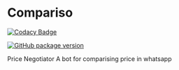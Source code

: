 # Compariso

[![Codacy Badge](https://api.codacy.com/project/badge/Grade/b8ee52a16bd84730b40318a60747025d)](https://app.codacy.com/app/GAUTAMRAJU15/Compariso?utm_source=github.com&utm_medium=referral&utm_content=GAUTAMRAJU15/Compariso&utm_campaign=Badge_Grade_Dashboard)

[![GitHub package version](https://img.shields.io/github/package-json/v/badges/shields.svg)](https://github.com/GAUTAMRAJU15/Compariso)

Price Negotiator
A bot for comparising price in whatsapp

